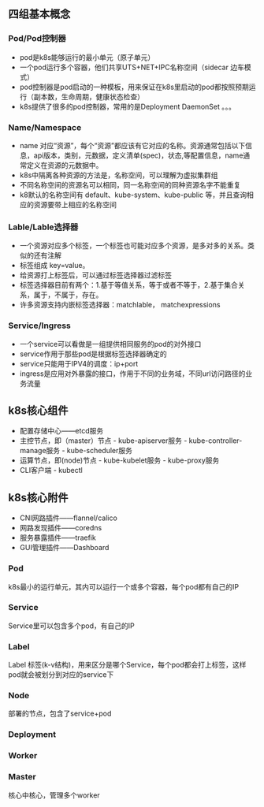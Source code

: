 ## 四组基本概念
### Pod/Pod控制器
- pod是k8s能够运行的最小单元（原子单元）
- 一个pod运行多个容器，他们共享UTS+NET+IPC名称空间（sidecar 边车模式）
- pod控制器是pod启动的一种模板，用来保证在k8s里启动的pod都按照预期运行（副本数，生命周期，健康状态检查）
- k8s提供了很多的pod控制器，常用的是Deployment DaemonSet 。。。
### Name/Namespace
- name 对应“资源”，每个“资源”都应该有它对应的名称。资源通常包括以下信息，api版本，类别，元数据，定义清单(spec)，状态,等配置信息，name通常定义在资源的元数据中。
- k8s中隔离各种资源的方法是，名称空间，可以理解为虚拟集群组
- 不同名称空间的资源名可以相同，同一名称空间的同种资源名字不能重复
- k8默认的名称空间有 default、kube-system、kube-public 等，并且查询相应的资源要带上相应的名称空间
### Lable/Lable选择器
- 一个资源对应多个标签，一个标签也可能对应多个资源，是多对多的关系。类似的还有注解
- 标签组成 key=value。
- 给资源打上标签后，可以通过标签选择器过滤标签
- 标签选择器目前有两个：1.基于等值关系，等于或者不等于，2.基于集合关系，属于，不属于，存在。
- 许多资源支持内嵌标签选择器：matchlable， matchexpressions
### Service/Ingress
- 一个service可以看做是一组提供相同服务的pod的对外接口
- service作用于那些pod是根据标签选择器确定的
- service只能用于IPV4的调度：ip+port
- ingress是应用对外暴露的接口，作用于不同的业务域，不同url访问路径的业务流量
## k8s核心组件
- 配置存储中心——etcd服务
- 主控节点，即（master）节点
      - kube-apiserver服务
      - kube-controller-manage服务
      - kube-scheduler服务
- 运算节点，即(node)节点
      - kube-kubelet服务
      - kube-proxy服务
- CLI客户端
      - kubectl
## k8s核心附件
- CNI网路插件——flannel/calico
- 网路发现插件——coredns
- 服务暴露插件——traefik
- GUI管理插件——Dashboard
### Pod
k8s最小的运行单元，其内可以运行一个或多个容器，每个pod都有自己的IP

### Service
Service里可以包含多个pod，有自己的IP

### Label
Label 标签(k-v结构)，用来区分是哪个Service，每个pod都会打上标签，这样pod就会被划分到对应的service下
### Node

部署的节点，包含了service+pod

### Deployment


### Worker

### Master 
核心中核心，管理多个worker
